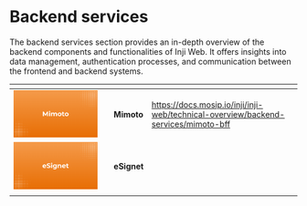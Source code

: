 # Backend services

The backend services section provides an in-depth overview of the backend components and functionalities of Inji Web. It offers insights into data management, authentication processes, and communication between the frontend and backend systems.



<table data-view="cards"><thead><tr><th></th><th></th><th></th><th data-hidden data-card-target data-type="content-ref"></th></tr></thead><tbody><tr><td><img src="../../../.gitbook/assets/Mimoto.png" alt="" data-size="original"></td><td></td><td>   <strong>Mimoto</strong></td><td><a href="https://docs.mosip.io/inji/inji-web/technical-overview/backend-services/mimoto-bff">https://docs.mosip.io/inji/inji-web/technical-overview/backend-services/mimoto-bff</a></td></tr><tr><td><img src="../../../.gitbook/assets/eSignet.png" alt="" data-size="original"></td><td></td><td>  <strong>eSignet</strong></td><td></td></tr><tr><td></td><td></td><td></td><td></td></tr></tbody></table>
